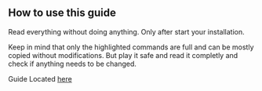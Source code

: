 ## How to use this guide

Read everything without doing anything. Only after start your installation.

Keep in mind that only the highlighted commands are full and can be mostly copied without modifications.
But play it safe and read it completly and check if anything needs to be changed.

Guide Located [here](https://github.com/l0wigh/KISS_Linux_Install/blob/master/kiss_install.md)
